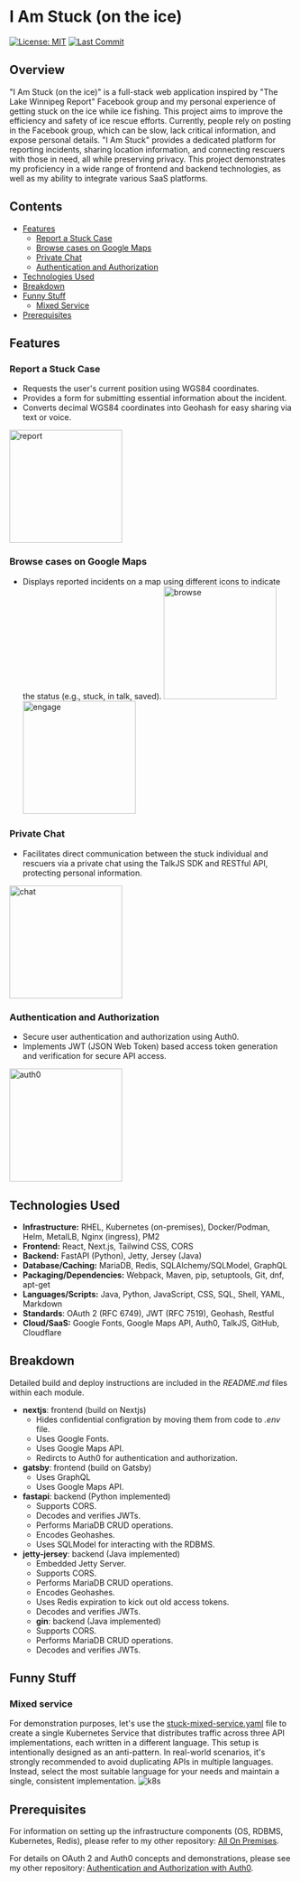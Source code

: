 # I Am Stuck (on the ice)

[![License: MIT](https://img.shields.io/badge/License-MIT-yellow.svg)](https://opensource.org/licenses/MIT) [![Last Commit](https://img.shields.io/github/last-commit/006/i-am-stuck)](https://github.com/006/i-am-stuck)

## Overview

"I Am Stuck (on the ice)" is a full-stack web application inspired by "The Lake Winnipeg Report" Facebook group and my personal experience of getting stuck on the ice while ice fishing.  This project aims to improve the efficiency and safety of ice rescue efforts.  Currently, people rely on posting in the Facebook group, which can be slow, lack critical information, and expose personal details.  "I Am Stuck" provides a dedicated platform for reporting incidents, sharing location information, and connecting rescuers with those in need, all while preserving privacy.  This project demonstrates my proficiency in a wide range of frontend and backend technologies, as well as my ability to integrate various SaaS platforms.

## Contents

- [Features](#features)
  - [Report a Stuck Case](#report-a-stuck-case)
  - [Browse cases on Google Maps](#browse-cases-on-google-maps)
  - [Private Chat](#private-chat)
  - [Authentication and Authorization](#authentication-and-authorization)
- [Technologies Used](#technologies-used)
- [Breakdown](#breakdown)
- [Funny Stuff](#funny-stuff)
  - [Mixed Service](#mixed-service)
- [Prerequisites](#prerequisites)

## Features

### Report a Stuck Case

- Requests the user's current position using WGS84 coordinates.
- Provides a form for submitting essential information about the incident.
- Converts decimal WGS84 coordinates into Geohash for easy sharing via text or voice.
<img src="assets/m-report.png" alt="report" width="200px" />

### Browse cases on Google Maps

- Displays reported incidents on a map using different icons to indicate the status (e.g., stuck, in talk, saved).
<img src="assets/m-browse.png" alt="browse" width="200px" /><img src="assets/m-engage.png" alt="engage" width="200px" />

### Private Chat

- Facilitates direct communication between the stuck individual and rescuers via a private chat using the TalkJS SDK and RESTful API, protecting personal information.
<img src="assets/m-chat.png" alt="chat" width="200px" />

### Authentication and Authorization

- Secure user authentication and authorization using Auth0.
- Implements JWT (JSON Web Token) based access token generation and verification for secure API access.
<img src="assets/auth0.png" alt="auth0" width="200px" />

## Technologies Used

* **Infrastructure:** RHEL, Kubernetes (on-premises), Docker/Podman, Helm, MetalLB, Nginx (ingress), PM2
* **Frontend:** React, Next.js, Tailwind CSS, CORS
* **Backend:** FastAPI (Python), Jetty, Jersey (Java)
* **Database/Caching:** MariaDB, Redis, SQLAlchemy/SQLModel, GraphQL
* **Packaging/Dependencies:** Webpack, Maven, pip, setuptools, Git, dnf, apt-get
* **Languages/Scripts:** Java, Python, JavaScript, CSS, SQL, Shell, YAML, Markdown
* **Standards**: OAuth 2 (RFC 6749), JWT (RFC 7519), Geohash, Restful
* **Cloud/SaaS:** Google Fonts, Google Maps API, Auth0, TalkJS, GitHub, Cloudflare

## Breakdown

Detailed build and deploy instructions are included in the *README.md* files within each module.

* **nextjs**: frontend (build on Nextjs)
  * Hides confidential configration by moving them from code to *.env* file.
  * Uses Google Fonts.
  * Uses Google Maps API.
  * Redircts to Auth0 for authentication and authorization.
* **gatsby**: frontend (build on Gatsby)
  * Uses GraphQL
  * Uses Google Maps API.
* **fastapi**: backend (Python implemented)
  * Supports CORS.
  * Decodes and verifies JWTs.
  * Performs MariaDB CRUD operations.
  * Encodes Geohashes.
  * Uses SQLModel for interacting with the RDBMS.
* **jetty-jersey**: backend (Java implemented)
  * Embedded Jetty Server.
  * Supports CORS.
  * Performs MariaDB CRUD operations.
  * Encodes Geohashes.
  * Uses Redis expiration to kick out old access tokens.
  * Decodes and verifies JWTs.
  * **gin**: backend (Java implemented)
  * Supports CORS.
  * Performs MariaDB CRUD operations.
  * Decodes and verifies JWTs.

## Funny Stuff

### Mixed service

For demonstration purposes, let's use the [stuck-mixed-service.yaml](stuck-mixed-service.yaml) file to create a single Kubernetes Service that distributes traffic across three API implementations, each written in a different language. This setup is intentionally designed as an anti-pattern. In real-world scenarios, it's strongly recommended to avoid duplicating APIs in multiple languages. Instead, select the most suitable language for your needs and maintain a single, consistent implementation.
![k8s](./assets/k8s_mixed_service.png)

## Prerequisites

For information on setting up the infrastructure components (OS, RDBMS, Kubernetes, Redis), please refer to my other repository: [All On Premises](https://github.com/006/all-on-premises).

For details on OAuth 2 and Auth0 concepts and demonstrations, please see my other repository: [Authentication and Authorization with Auth0](https://github.com/006/aaa0).
